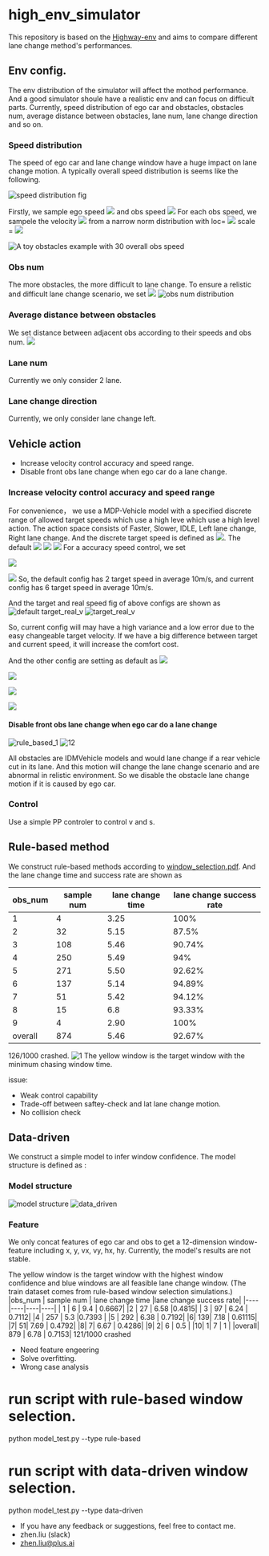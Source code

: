 # high_env_simulator
This repository is based on the [Highway-env](https://github.com/eleurent/highway-env) and aims to compare different lane change method's performances.

## Env config.
The env distribution of the simulator will affect the mothod performance. And a good simulator shoule have a realistic env and can focus on difficult parts. 
Currently, speed distribution of ego car and obstacles, obstacles num, average distance between obstacles, lane num, lane change direction and so on.

### Speed distribution
The speed of ego car and lane change window have a huge impact on lane change motion. A typically overall speed distribution is seems like the following.

![speed distribution fig](https://user-images.githubusercontent.com/80379828/112961465-fa375c80-9177-11eb-850e-36b0ed17822b.png "speed_distribution_fig")

Firstly, we sample ego speed 
![](http://latex.codecogs.com/svg.latex?V_{ego})
and obs speed 
![](http://latex.codecogs.com/svg.latex?V_{obs})
For each obs speed, we sampele the velocity 
![](http://latex.codecogs.com/svg.latex?V_{0bs_i})
from a narrow norm distribution with loc=
![](http://latex.codecogs.com/svg.latex?V_{obs_i})
scale = 
![](http://latex.codecogs.com/svg.latex?V_{obs_i}^{0.5})

![A toy obstacles example with 30 overall obs speed](https://user-images.githubusercontent.com/80379828/112961543-0de2c300-9178-11eb-98b6-3c76b9bbd61d.png "an obs speed distribution")

### Obs num
The more obstacles, the more difficult to lane change. To ensure a relistic and difficult lane change scenario, we set 
![](https://latex.codecogs.com/svg.image?N_{obs}=Int(N(8,&space;2))&space;)
![obs num distribution](https://user-images.githubusercontent.com/80379828/112961643-23f08380-9178-11eb-8bc6-4f5ea16a4d4a.png "obs num distribution")

### Average distance between obstacles
We set distance between adjacent obs according to their speeds and obs num.
![](https://latex.codecogs.com/svg.image?D_{obs}=max(D_{safe},&space;\frac{200}{obs_{num}}&plus;U(-4,&space;4)))


### Lane num
Currently we only consider 2 lane.
### Lane change direction
Currently, we only consider lane change left.

## Vehicle action

* Increase velocity control accuracy and speed range.
* Disable front obs lane change when ego car do a lane change.

### Increase velocity control accuracy and speed range
For convenience， we use a MDP-Vehicle model with a specified discrete range of allowed target speeds which use a high leve which use a high level action.
The action space consists of Faster, Slower, IDLE, Left lane change, Right lane change. And the discrete target speed is defined as 
![](https://latex.codecogs.com/svg.image?V_{target}=V_{min}&plus;V_{index}*\frac{(V_{max}-V_{min})}{V_{count}-1). The default 
![](https://latex.codecogs.com/svg.image?V_{max}=30)
![](https://latex.codecogs.com/svg.image?V_{min}=20)
![](https://latex.codecogs.com/svg.image?V_{count}=3)
For a accuracy speed control, we set  

![](https://latex.codecogs.com/svg.image?V_{min}=0) 

![](https://latex.codecogs.com/svg.image?V_{count}=19)
So, the default config has 2 target speed in average 10m/s, and current config has 6 target speed in average 10m/s.

And the target and real speed fig of above configs are shown as
![default target_real_v](https://user-images.githubusercontent.com/80379828/112982037-8fdde680-918e-11eb-9a02-ce84d1ef6378.png "default target_real_v")
![target_real_v](https://user-images.githubusercontent.com/80379828/112983079-cd8f3f00-918f-11eb-9525-5fe01a864693.png "target_real_v")

So, current config will may have a high variance and a low error due to the easy changeable target velocity. If we have a big difference between target and current speed, it will increase the comfort cost.


And the other config are setting as default as 
![](https://latex.codecogs.com/svg.image?a_{max}=5)

![](https://latex.codecogs.com/svg.image?a_{min}=-5)

![](https://latex.codecogs.com/svg.image?h_{min}=-pi/2)

![](https://latex.codecogs.com/svg.image?h_{max}=-pi/2)

#### Disable front obs lane change when ego car do a lane change
![rule_based_1](https://user-images.githubusercontent.com/80379828/112783501-09d47980-9082-11eb-9a26-f211209a4b09.gif)
![12](https://user-images.githubusercontent.com/80379828/113014496-3639e400-91af-11eb-851a-7697bdb8ce93.gif)

All obstacles are IDMVehicle models and would lane change if a rear vehicle cut in its lane. And this motion will change the lane change scenario and are abnormal in relistic environment. So we disable the obstacle lane change motion if it is caused by ego car.

### Control
Use a simple PP controler to control v and s.
## Rule-based method
We construct rule-based methods according to 
[window_selection.pdf](https://github.com/zhen-liu-github/high_env_simulator/files/6230431/window_selection.pdf). And the lane change time and success rate are shown as 

|obs_num | sample num | lane change time |lane change success rate|
|----|----|----|----|
| 1      |   4        |   3.25               |  100%|
 |2 | 32    | 5.15 | 87.5%|
|  3 |  108 | 5.46 | 90.74%|
|4  |  250 |  5.49  |94% |
|5 |  271 |  5.50   |   92.62%|
|6| 137| 5.14   | 94.89%|
|7| 51|  5.42    | 94.12%|
|8| 15| 6.8    | 93.33%|
|9| 4|   2.90   | 100% |
|overall| 874 | 5.46 | 92.67%|

126/1000 crashed.
![1](https://user-images.githubusercontent.com/80379828/113030159-df88d600-91bf-11eb-8bcd-3fecd256c508.gif)
The yellow window is the target window with the minimum chasing window time.

issue:
* Weak control capability
* Trade-off between saftey-check and lat lane change motion.
* No collision check

## Data-driven
We construct a simple model to infer window confidence. The model structure is defined as :
### Model structure
![model structure](https://user-images.githubusercontent.com/80379828/113032811-de0cdd00-91c2-11eb-94df-b147f3bc4587.png "model structure")
![data_driven](https://user-images.githubusercontent.com/80379828/112783107-199f8e00-9081-11eb-91e4-5f5a6898edb3.gif)
### Feature
We only concat features of ego car and obs to get a 12-dimension window-feature including x, y, vx, vy, hx, hy.
Currently, the model's results are not stable.

The yellow window is the target window with the highest window confidence and blue windows are all feasible lane change window.
(The train dataset comes from rule-based window selection simulations.)
|obs_num | sample num | lane change time |lane change success rate|
|----|----|----|----|
| 1      |   6        |   9.4               |  0.6667|
 |2 | 27    | 6.58 |0.4815|
|  3 |  97 | 6.24 | 0.7112|
|4  |  257 |  5.3  |0.7393 |
|5 |  292 |   6.38 |   0.7192|
|6| 139| 7.18   | 0.61115|
|7| 51| 7.69   | 0.4792|
|8| 7|   6.67 | 0.4286|
|9| 2|   6   | 0.5 |
|10| 1|   7   | 1 |
|overall| 879 | 6.78 | 0.7153|
121/1000 crashed
* Need feature engeering
* Solve overfitting.
* Wrong case analysis
# run script with rule-based window selection.
python model_test.py --type rule-based





# run script with data-driven window selection.

python model_test.py --type data-driven

* If you have any feedback or suggestions, feel free to contact me.
* zhen.liu (slack)
* zhen.liu@plus.ai
